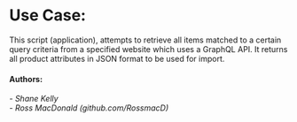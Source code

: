 # Use Case:

This script (application), attempts to retrieve all items matched to a certain query criteria from a specified website which uses a GraphQL API. It returns all product attributes in JSON format to be used for import.

<h4>Authors:</h4>

<i>- Shane Kelly</i>
<br>
<i>- Ross MacDonald (github.com/RossmacD)</i>

